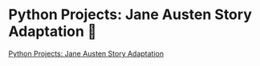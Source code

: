 # Python Projects: Jane Austen Story Adaptation 🐍
[Python Projects: Jane Austen Story Adaptation]()
